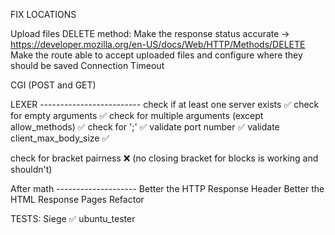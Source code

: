FIX LOCATIONS

Upload files
DELETE method: Make the response status accurate -> https://developer.mozilla.org/en-US/docs/Web/HTTP/Methods/DELETE
Make the route able to accept uploaded files and configure where they should
be saved
Connection Timeout

CGI (POST and GET)

LEXER -------------------------
check if at least one server exists ✅
check for empty arguments ✅
check for multiple arguments (except allow_methods) ✅
check for ';' ✅
validate port number ✅
validate client_max_body_size ✅

check for bracket pairness ❌
(no closing bracket for blocks is working and shouldn't)

After math --------------------
Better the HTTP Response Header
Better the HTML Response Pages
Refactor

TESTS:
Siege ✅
ubuntu_tester 
